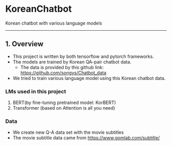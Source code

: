 # KoreanChatbot
Korean chatbot with various language models

---

## 1. Overview

- This project is written by both tensorflow and pytorch frameworks.
- The models are trained by Korean QA-pair chatbot data.
    + The data is provided by this github link: https://github.com/songys/Chatbot_data
- We tried to train various language model using this Korean chatbot data.

### LMs used in this project

1. BERT(by fine-tuning pretrained model: KorBERT)
2. Transformer (based on Attention is all you need)

### Data

- We create new Q-A data set with the movie subtitles
- The movie subtitle data came from https://www.gomlab.com/subtitle/


